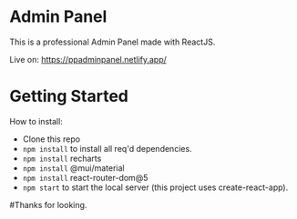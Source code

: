 # Admin Panel 

This is a professional Admin Panel made with ReactJS.

Live on: https://ppadminpanel.netlify.app/



# Getting Started
How to install:
- Clone this repo
- `npm install` to install all req'd dependencies.
- `npm install` recharts
- `npm install` @mui/material
- `npm install` react-router-dom@5
- `npm start` to start the local server (this project uses create-react-app).

#Thanks for looking.

